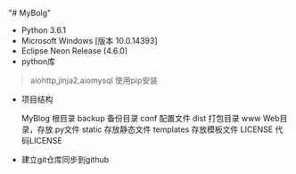 "# MyBolg" 
* Python 3.6.1
* Microsoft Windows [版本 10.0.14393]
* Eclipse Neon Release (4.6.0)   
* python库
> aiohttp,jinja2,aiomysql 使用pip安装
* 项目结构



    MyBlog              根目录
        backup          备份目录
        conf            配置文件
        dist            打包目录
        www             Web目录，存放.py文件
            static      存放静态文件
            templates   存放模板文件
        LICENSE         代码LICENSE
* 建立git仓库同步到github

